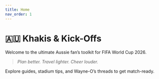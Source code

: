 ```yaml
---
title: Home
nav_order: 1
---
```


# 🇦🇺 Khakis & Kick-Offs

Welcome to the ultimate Aussie fan’s toolkit for FIFA World Cup 2026.

> *Plan better. Travel lighter. Cheer louder.*

Explore guides, stadium tips, and Wayne-O’s threads to get match-ready.